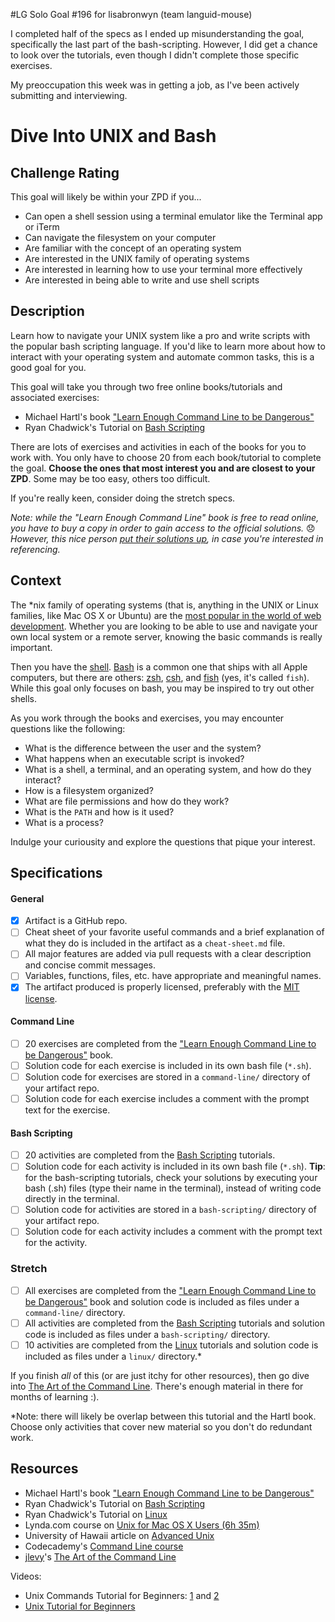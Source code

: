 #LG Solo Goal #196 for lisabronwyn (team languid-mouse)

I completed half of the specs as I ended up misunderstanding the goal, specifically the last part of the bash-scripting. However, I did get a chance to look over the tutorials, even though I didn't complete those specific exercises. 

My preoccupation this week was in getting a job, as I've been actively submitting and interviewing.

# Dive Into UNIX and Bash

## Challenge Rating

This goal will likely be within your ZPD if you...

- Can open a shell session using a terminal emulator like the Terminal app or iTerm
- Can navigate the filesystem on your computer
- Are familiar with the concept of an operating system
- Are interested in the UNIX family of operating systems
- Are interested in learning how to use your terminal more effectively
- Are interested in being able to write and use shell scripts

## Description

Learn how to navigate your UNIX system like a pro and write scripts with the popular bash scripting language. If you'd like to learn more about how to interact with your operating system and automate common tasks, this is a good goal for you.

This goal will take you through two free online books/tutorials and associated exercises:

- Michael Hartl's book ["Learn Enough Command Line to be Dangerous"][hartl-command-line]
- Ryan Chadwick's Tutorial on [Bash Scripting][ryans-tutorial-bash-scripting]

There are lots of exercises and activities in each of the books for you to work with. You only have to choose 20 from each book/tutorial to complete the goal. **Choose the ones that most interest you and are closest to your ZPD**. Some may be too easy, others too difficult.

If you're really keen, consider doing the stretch specs.

_Note: while the "Learn Enough Command Line" book is free to read online, you have to buy a copy in order to gain access to the official solutions._ 😞 _However, this nice person [put their solutions up](https://github.com/scottjoseph/cmd-exercises), in case you're interested in referencing._

## Context

The *nix family of operating systems (that is, anything in the UNIX or Linux families, like Mac OS X or Ubuntu) are the [most popular in the world of web development](http://stackoverflow.com/insights/survey/2016#technology-desktop-operating-system). Whether you are looking to be able to use and navigate your own local system or a remote server, knowing the basic commands is really important.

Then you have the [shell][wiki-shell]. [Bash][wiki-bash] is a common one that ships with all Apple computers, but there are others: [zsh][zsh], [csh][csh], and [fish][fish] (yes, it's called `fish`). While this goal only focuses on bash, you may be inspired to try out other shells.

As you work through the books and exercises, you may encounter questions like the following:

- What is the difference between the user and the system?
- What happens when an executable script is invoked?
- What is a shell, a terminal, and an operating system, and how do they interact?
- How is a filesystem organized?
- What are file permissions and how do they work?
- What is the `PATH` and how is it used?
- What is a process?

Indulge your curiousity and explore the questions that pique your interest.

## Specifications

#### General
- [x] Artifact is a GitHub repo.
- [ ] Cheat sheet of your favorite useful commands and a brief explanation of what they do is included in the artifact as a `cheat-sheet.md` file.
- [ ] All major features are added via pull requests with a clear description and concise commit messages.
- [ ] Variables, functions, files, etc. have appropriate and meaningful names.
- [x] The artifact produced is properly licensed, preferably with the [MIT license][mit-license].

#### Command Line
- [ ] 20 exercises are completed from the ["Learn Enough Command Line to be Dangerous"][hartl-command-line] book.
- [ ] Solution code for each exercise is included in its own bash file (`*.sh`).
- [ ] Solution code for exercises are stored in a `command-line/` directory of your artifact repo.
- [ ] Solution code for each exercise includes a comment with the prompt text for the exercise.

#### Bash Scripting
- [ ] 20 activities are completed from the [Bash Scripting][ryans-tutorial-bash-scripting] tutorials.
- [ ] Solution code for each activity is included in its own bash file (`*.sh`). **Tip**: for the bash-scripting tutorials, check your solutions by executing your bash (.sh) files (type their name in the terminal), instead of writing code directly in the terminal.
- [ ] Solution code for activities are stored in a `bash-scripting/` directory of your artifact repo.
- [ ] Solution code for each activity includes a comment with the prompt text for the activity.

### Stretch

- [ ] All exercises are completed from the ["Learn Enough Command Line to be Dangerous"][hartl-command-line] book and solution code is included as files under a `command-line/` directory.
- [ ] All activities are completed from the [Bash Scripting][ryans-tutorial-bash-scripting] tutorials and solution code is included as files under a `bash-scripting/` directory.
- [ ] 10 activities are completed from the [Linux][ryans-tutorial-linux] tutorials and solution code is included as files under a `linux/` directory.\*

If you finish _all_ of this (or are just itchy for other resources), then go dive into [The Art of the Command Line](https://github.com/jlevy/the-art-of-command-line). There's enough material in there for months of learning :).

\*Note: there will likely be overlap between this tutorial and the Hartl book. Choose only activities that cover new material so you don't do redundant work.

## Resources

- Michael Hartl's book ["Learn Enough Command Line to be Dangerous"][hartl-command-line]
- Ryan Chadwick's Tutorial on [Bash Scripting][ryans-tutorial-bash-scripting]
- Ryan Chadwick's Tutorial on [Linux][ryans-tutorial-linux]
- Lynda.com course on [Unix for Mac OS X Users (6h 35m)](https://www.lynda.com/Mac-OS-X-10-6-tutorials/Unix-for-Mac-OS-X-Users/78546-2.html)
- University of Hawaii article on [Advanced Unix][uhi-advanced-unix]
- Codecademy's [Command Line course][codecademy-command-line]
- [jlevy](https://github.com/jlevy/)'s [The Art of the Command Line](https://github.com/jlevy/the-art-of-command-line)

Videos:

- Unix Commands Tutorial for Beginners: [1](https://www.youtube.com/watch?v=hbzRWQjA6kI) and [2](https://www.youtube.com/watch?v=fu_f0yiljj0)
- [Unix Tutorial for Beginners](https://www.youtube.com/watch?v=NX44RQVw0s0)

[mit-license]: https://opensource.org/licenses/MIT

[hartl-command-line]: https://www.learnenough.com/command-line-tutorial
[ryans-tutorial-bash-scripting]: http://ryanstutorials.net/bash-scripting-tutorial/
[ryans-tutorial-linux]: http://ryanstutorials.net/linuxtutorial/
[uhi-advanced-unix]: http://www.hawaii.edu/itsdocs/cen/unxadv.pdf
[codecademy-command-line]: https://www.codecademy.com/learn/learn-the-command-line
[wiki-shell]: https://en.wikipedia.org/wiki/Shell_(computing)
[wiki-bash]: https://en.wikipedia.org/wiki/Bash_(Unix_shell)
[zsh]: http://www.zsh.org/
[csh]: https://en.wikipedia.org/wiki/C_shell
[fish]: https://fishshell.com/
